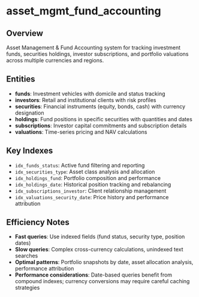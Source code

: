 # asset_mgmt_fund_accounting

## Overview
Asset Management & Fund Accounting system for tracking investment funds, securities holdings, investor subscriptions, and portfolio valuations across multiple currencies and regions.

## Entities
- **funds**: Investment vehicles with domicile and status tracking
- **investors**: Retail and institutional clients with risk profiles
- **securities**: Financial instruments (equity, bonds, cash) with currency designation
- **holdings**: Fund positions in specific securities with quantities and dates
- **subscriptions**: Investor capital commitments and subscription details
- **valuations**: Time-series pricing and NAV calculations

## Key Indexes
- `idx_funds_status`: Active fund filtering and reporting
- `idx_securities_type`: Asset class analysis and allocation
- `idx_holdings_fund`: Portfolio composition and performance
- `idx_holdings_date`: Historical position tracking and rebalancing
- `idx_subscriptions_investor`: Client relationship management
- `idx_valuations_security_date`: Price history and performance attribution

## Efficiency Notes
- **Fast queries**: Use indexed fields (fund status, security type, position dates)
- **Slow queries**: Complex cross-currency calculations, unindexed text searches
- **Optimal patterns**: Portfolio snapshots by date, asset allocation analysis, performance attribution
- **Performance considerations**: Date-based queries benefit from compound indexes; currency conversions may require careful caching strategies
